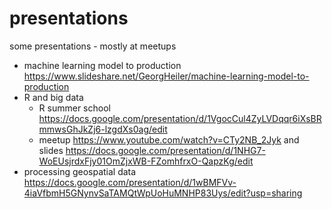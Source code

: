 # presentations

some presentations - mostly at meetups

- machine learning model to production https://www.slideshare.net/GeorgHeiler/machine-learning-model-to-production
- R and big data
  - R summer school https://docs.google.com/presentation/d/1VgocCul4ZyLVDqqr6iXsBRmmwsGhJkZj6-lzgdXs0ag/edit
  - meetup https://www.youtube.com/watch?v=CTy2NB_2Jyk and slides https://docs.google.com/presentation/d/1NHG7-WoEUsjrdxFjy01OmZjxWB-FZomhfrxO-QapzKg/edit
- processing geospatial data https://docs.google.com/presentation/d/1wBMFVv-4iaVfbmH5GNynvSaTAMQtWpUoHuMNHP83Uys/edit?usp=sharing
